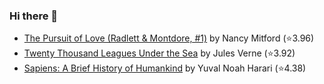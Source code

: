 ### Hi there 👋

<!--
Books I'm Reading:
<!-- GOODREADS-LIST:START -->
- [The Pursuit of Love (Radlett & Montdore, #1)](https://www.goodreads.com/review/show/4919182428?utm_medium=api&utm_source=rss) by Nancy Mitford (⭐️3.96)
- [Twenty Thousand Leagues Under the Sea](https://www.goodreads.com/review/show/4903763092?utm_medium=api&utm_source=rss) by Jules Verne (⭐️3.92)
- [Sapiens: A Brief History of Humankind](https://www.goodreads.com/review/show/4876143489?utm_medium=api&utm_source=rss) by Yuval Noah Harari (⭐️4.38)
<!-- GOODREADS-LIST:END -->

<!--
**grace-raper/grace-raper** is a ✨ _special_ ✨ repository because its `README.md` (this file) appears on your GitHub profile.

Here are some ideas to get you started:

- 🔭 I’m currently working on ...
- 🌱 I’m currently learning ...
- 👯 I’m looking to collaborate on ...
- 🤔 I’m looking for help with ...
- 💬 Ask me about ...
- 📫 How to reach me: ...
- 😄 Pronouns: ...
- ⚡ Fun fact: ...
-->
